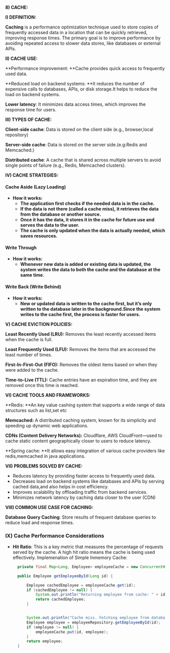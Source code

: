 **8) CACHE:**

**I) DEFINITION:**

**Caching** is a performance optimization technique used to store copies of frequently accessed data in a location that can be quickly retrieved, improving response times. The primary goal is to improve performance by avoiding repeated access to slower data stores, like databases or external APIs.

**II) CACHE USE:**

**Performance improvement: **Cache provides quick access to frequently used data.

**Reduced load on backend systems: **It reduces the number of expensive calls to databases, APIs, or disk storage.It helps to reduce the load on backend systems.

**Lower latency**: It minimizes data access times, which improves the response time for users.

**III) TYPES OF CACHE:**

**Client-side cache**:  Data is stored on the client side (e.g., browser,local repository)

**Server-side cache**: Data is stored on the server side.(e.g:Redis and Memcached.)

**Distributed cache**: A cache that is shared across multiple servers to avoid single points of failure (e.g., Redis, Memcached clusters).

**IV) CACHE STRATEGIES:**


#### **Cache Aside (Lazy Loading)**



* **How it works:**
    * **The application first checks if the needed data is in the cache.**
    * **If the data is not there (called a cache miss), it retrieves the data from the database or another source.**
    * **Once it has the data, it stores it in the cache for future use and serves the data to the user.**
    * **The cache is only updated when the data is actually needed, which saves resources.**


#### **Write Through**



* **How it works:**
    * **Whenever new data is added or existing data is updated, the system writes the data to both the cache and the database at the same time.**


#### **Write Back (Write Behind)**



* **How it works:**
    * **New or updated data is written to the cache first, but it’s only written to the database later in the background.Since the system writes to the cache first, the process is faster for users.**

**V) CACHE EVICTION POLICIES:**

**Least Recently Used (LRU):** Removes the least recently accessed items when the cache is full.

**Least Frequently Used (LFU):** Removes the items that are accessed the least number of times.

**First-In-First-Out (FIFO):** Removes the oldest items based on when they were added to the cache.

**Time-to-Live (TTL):** Cache entries have an expiration time, and they are removed once this time is reached.

**VI) CACHE TOOLS AND FRAMEWORKS:**

**Redis: **An key value cashing system that supports a wide range of data structures such as list,set etc

**Memcached:** A distributed caching system, known for its simplicity and speeding up dynamic web applications.

**CDNs (Content Delivery Networks):** Cloudflare, AWS CloudFront—used to cache static content geographically closer to users to reduce latency.

**Spring cache: **It allows easy integration of various cache providers like redis,memcached in java applications.

**VII) PROBLEMS SOLVED BY CACHE:**



* Reduces latency by providing faster access to frequently used data.
* Decreases load on backend systems like databases and APIs by serving cached data,and also helps in cost efficiency.
* Improves scalability by offloading traffic from backend services.
* Minimizes network latency by caching data closer to the user (CDN)

**VIII) COMMON USE CASE FOR CACHING:**

**Database Query Caching**: Store results of frequent database queries to reduce load and response times.


### **IX) Cache Performance Considerations**



* **Hit Ratio**: This is a key metric that measures the percentage of requests served by the cache. A high hit ratio means the cache is being used effectively.
Implemenation of Simple Inmemory Cache:
  ```java
    private final Map<Long, Employee> employeeCache = new ConcurrentHashMap<>();

    public Employee getEmployeeById(Long id) {

        Employee cachedEmployee = employeeCache.get(id);
        if (cachedEmployee != null) {
            System.out.println("Returning employee from cache: " + id);
            return cachedEmployee;
        }


        System.out.println("Cache miss. Fetching employee from database for ID: " + id);
        Employee employee = employeeRepository.getEmployeeById(id);
        if (employee != null) {
            employeeCache.put(id, employee);
        }
        return employee;
    }
